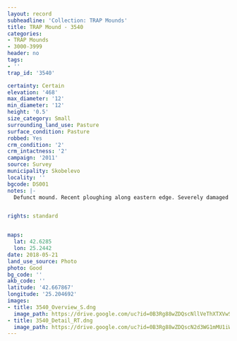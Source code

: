 ```yaml
---
layout: record
subheadline: 'Collection: TRAP Mounds'
title: TRAP Mound - 3540
categories:
- TRAP Mounds
- 3000-3999
header: no
tags:
- ''
trap_id: '3540'

certainty: Certain
elevation: '468'
max_diameter: '12'
min_diameter: '12'
height: '0.5'
size_category: Small
surrounding_land_use: Pasture
surface_condition: Pasture
robbed: Yes
crm_condition: '2'
crm_intactness: '2'
campaign: '2011'
source: Survey
municipality: Skobelevo
locality: ''
bgcode: DS001
notes: |-
  Defunct mound. Recent ploughing along eastern edge. Severely damaged by agricultural activity.


rights: standard


maps:
  lat: 42.6285
  lon: 25.2442
date: 2018-05-21
land_use_source: Photo
photo: Good
bg_code: ''
akb_code: ''
latitude: '42.667867'
longitude: '25.204692'
images:
- title: 3540_Overview_S.dng
  image_path: https://drive.google.com/uc?id=0B3Rg88wZDQscNllVeThXTXVwSXc
- title: 3540_Detail_RT.dng
  image_path: https://drive.google.com/uc?id=0B3Rg88wZDQscN2d3WG1mMU1iWW8
---
```

